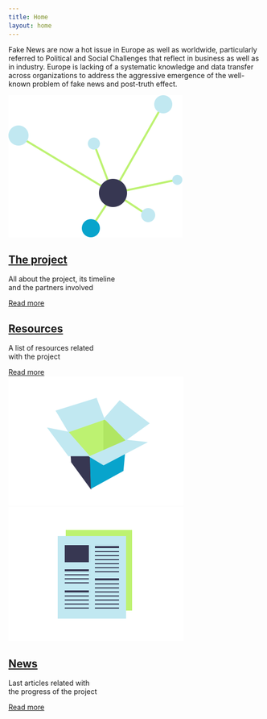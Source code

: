 ```yaml
---
title: Home
layout: home
---
```


<div class="row">

<div class="col-lg-8 col-xl-6 offset-lg-2 offset-xl-3">

<p class="lead text-center mt-4 mb-5">Fake News are now a hot issue in Europe as well as worldwide, particularly referred to Political and Social Challenges that reflect in business as well as in industry. Europe is lacking of a systematic knowledge and data transfer across organizations to address the aggressive emergence of the well-known problem of fake news and post-truth effect.</p>

<div class="home-item">
<div class="col-5 col-sm-6"> 
  <img src="/assets/img/icon-project.svg" alt="The Project">
</div>
<div class="col-7 col-sm-6">
  <a href="/the-project/" title="The project">
    <h2>The project</h2>
  </a>
  <p>All about the project, its timeline <br/>and the partners involved</p>
  <a href="/the-project/" class="btn btn-more" title="Read more">Read more</a>
</div>
</div>

<div class="home-item align-right">
<div class="col-7 col-sm-6">
  <a href="/resources/" title="Resources">
    <h2>Resources</h2>
  </a>
  <p>A list of resources related <br/>with the project</p>
  <a href="/resources/" class="btn btn-more" title="Read more">Read more</a>
</div>
<div class="col-5 col-sm-6">
  <img src="/assets/img/icon-resources.svg" alt="Resources">
</div>
</div>

<div class="home-item">
<div class="col-5 col-sm-6">
  <img src="/assets/img/icon-news.svg" alt="News">
</div>
<div class="col-7 col-sm-6">
  <a href="/news/" title="News">
    <h2>News</h2>
  </a>
  <p>Last articles related with <br/>the progress of the project</p>
  <a href="/news/" class="btn btn-more" title="Read more">Read more</a>
</div>
</div>

</div>
</div>
